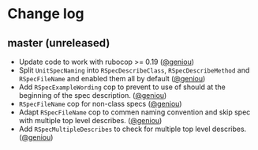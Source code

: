 # Change log

## master (unreleased)

* Update code to work with rubocop >= 0.19 ([@geniou][])
* Split `UnitSpecNaming` into `RSpecDescribeClass`, `RSpecDescribeMethod` and
  `RSpecFileName` and enabled them all by default ([@geniou][])
* Add `RSpecExampleWording` cop to prevent to use of should at the
  beginning of the spec description. ([@geniou][])
* `RSpecFileName` cop for non-class specs ([@geniou][])
* Adapt `RSpecFileName` cop to commen naming convention and skip spec
  with multiple top level describes. ([@geniou][])
* Add `RSpecMultipleDescribes` to check for multiple top level
  describes. ([@geniou][])

[@geniou]: https://github.com/geniou
